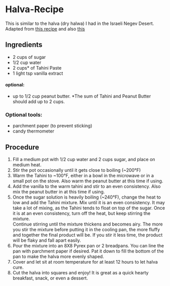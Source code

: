 # Halva-Recipe
This is similar to the halva (dry halwa) I had in the Israeli Negev Desert.  
Adapted from [this recipe](https://youtu.be/64_ckmBf01M) and also [this](https://youtu.be/sfAaV5EGfYY)

## Ingredients  
- 2 cups of sugar
- 1/2 cup water
- 2 cups* of Tahini Paste
- 1 light tsp vanilla extract  

#### optional:  
- up to 1/2 cup peanut butter. *The sum of Tahini and Peanut Butter should add up to 2 cups. 

### Optional tools:  
- parchment paper (to prevent sticking)
- candy thermometer

## Procedure
1. Fill a medium pot with 1/2 cup water and 2 cups sugar, and place on medium heat.
2. Stir the pot occasionally until it gets close to boiling (~200°F)
3. Warm the Tahini to ~100°F, either in a bowl in the microwave or in a small pot on the stove. Also warm the peanut butter at this time if using.
4. Add the vanilla to the warm tahini and stir to an even consistency. Also mix the peanut butter in at this time if using.
5. Once the sugar solution is heavily boiling (~240°F), change the heat to low and add the Tahini mixture. Mix until it is an even consistency. It may take a lot of mixing, as the Tahini tends to float on top of the sugar. Once it is at an even consistency, turn off the heat, but keep stirring the mixture.  
Continue stirring until the mixture thickens and becomes airy. The more you stir the mixture before putting it in the cooling pan, the more fluffy and together the final product will be. If you stir it less time, the product will be flaky and fall apart easily.  
6. Pour the mixture into an 8X8 Pyrex pan or 2 breadpans. You can line the pan with parchment paper if desired. Pat it down to fill the bottom of the pan to make the halva more evenly shaped.
7. Cover and let sit at room temperature for at least 12 hours to let halva cure.
8. Cut the halva into squares and enjoy! It is great as a quick hearty breakfast, snack, or even a dessert.



